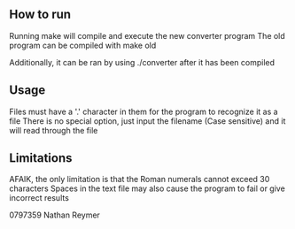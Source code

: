 How to run
-------------------
Running make will compile and execute the new converter program
The old program can be compiled with make old

Additionally, it can be ran by using ./converter after it has been compiled

Usage
-------------------
Files must have a '.' character in them for the program to recognize it as a file
There is no special option, just input the filename (Case sensitive)
and it will read through the file

Limitations
-------------------
AFAIK, the only limitation is that the Roman numerals cannot exceed 30 characters
Spaces in the text file may also cause the program to fail or give incorrect results


0797359
Nathan Reymer
